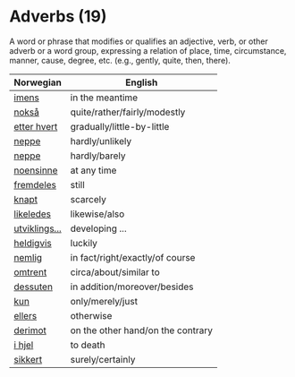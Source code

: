 # Adverbs (19)

A word or phrase that modifies or qualifies an adjective, verb, or other adverb or a word group, expressing a relation of place, time, circumstance, manner, cause, degree, etc. (e.g., gently, quite, then, there).

| Norwegian | English |
| --- | --- |
| [imens](https://www.ordnett.no/search?language=no&phrase=imens) | in the meantime |
| [nokså](https://www.ordnett.no/search?language=no&phrase=nokså) | quite/rather/fairly/modestly |
| [etter hvert](https://www.ordnett.no/search?language=no&phrase=etter%20hvert) | gradually/little-by-little |
| [neppe](https://www.ordnett.no/search?language=no&phrase=neppe) | hardly/unlikely |
| [neppe](https://www.ordnett.no/search?language=no&phrase=neppe) | hardly/barely |
| [noensinne](https://www.ordnett.no/search?language=no&phrase=noensinne) | at any time |
| [fremdeles](https://www.ordnett.no/search?language=no&phrase=fremdeles) | still |
| [knapt](https://www.ordnett.no/search?language=no&phrase=knapt) | scarcely |
| [likeledes](https://www.ordnett.no/search?language=no&phrase=likeledes) | likewise/also |
| [utviklings...](https://www.ordnett.no/search?language=no&phrase=utviklings...) | developing ... |
| [heldigvis](https://www.ordnett.no/search?language=no&phrase=heldigvis) | luckily |
| [nemlig](https://www.ordnett.no/search?language=no&phrase=nemlig) | in fact/right/exactly/of course |
| [omtrent](https://www.ordnett.no/search?language=no&phrase=omtrent) | circa/about/similar to |
| [dessuten](https://www.ordnett.no/search?language=no&phrase=dessuten) | in addition/moreover/besides |
| [kun](https://www.ordnett.no/search?language=no&phrase=kun) | only/merely/just |
| [ellers](https://www.ordnett.no/search?language=no&phrase=ellers) | otherwise |
| [derimot](https://www.ordnett.no/search?language=no&phrase=derimot) | on the other hand/on the contrary |
| [i hjel](https://www.ordnett.no/search?language=no&phrase=i%20hjel) | to death |
| [sikkert](https://www.ordnett.no/search?language=no&phrase=sikkert) | surely/certainly |

